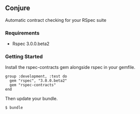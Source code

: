 ## Conjure

Automatic contract checking for your RSpec suite

### Requirements

  * Rspec 3.0.0.beta2

### Getting Started

Install the rspec-contracts gem alongside rspec in your gemfile.

    group :development, :test do
      gem "rspec", "3.0.0.beta2"
      gem "rspec-contracts"
    end

Then update your bundle.

    $ bundle
